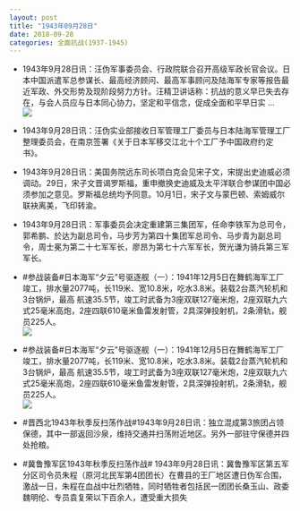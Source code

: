 ```yaml
---
layout: post
title: "1943年09月28日"
date: 2018-09-28
categories: 全面抗战(1937-1945)
---
```


<meta name="referrer" content="no-referrer" />

- 1943年9月28日讯：汪伪军事委员会、行政院联合召开高级军政长官会议。日本中国派遣军总参谋长、最高经济顾问、最高军事顾问及陆海军专家等报告最近军政、外交形势及现阶段努力方针。汪精卫讲话称：抗战的意义早已失去存在，与会人员应与日本同心协力，坚定和平信念，促成全面和平早日实 ... <br/><img src="https://wx1.sinaimg.cn/large/aca367d8ly1fvplpqy36cj20c80aymx9.jpg" />

- 1943年9月28日讯：汪伪实业部接收日军管理工厂委员与日本陆海军管理工厂整理委员会，在南京签署《关于日本军移交江北十个工厂予中国政府约定书》。 

- 1943年9月28日讯：美国务院远东司长项白克会见宋子文，宋提出史迪威必须调动。29日，宋子文晋谒罗斯福，重申撤换史迪威及太平洋联合参谋团中国必须参加之意见。罗斯福总统均予同意。10月1日，宋子文与蒙巴顿、索姆威尔联袂离美，飞印转渝。 

- 1943年9月28日讯：军事委员会决定重建第三集团军，任命李铁军为总司令，郭希鹏、於达为副总司令，马步芳为第四十集团军总司令、马步青为副总司令，周士冕为第二十七军军长，廖昂为第七十六军军长，贺光谦为骑兵第三军军长。 

- #参战装备#日本海军“夕云”号驱逐舰（一）：1941年12月5日在舞鹤海军工厂竣工，排水量2077吨，长119米、宽10.8米，吃水3.8米。装载2台蒸汽轮机和3台锅炉，最高 航速35.5节，竣工时武备为3座双联127毫米炮，2座双联九六式25毫米高炮，2座四联610毫米鱼雷发射管，2具深弹投射机，2条滑轨，舰员225人。 <br/><img src="https://wx1.sinaimg.cn/large/aca367d8ly1fvp0xok6srj20hs0e70wc.jpg" />

- #参战装备#日本海军“夕云”号驱逐舰（一）：1941年12月5日在舞鹤海军工厂竣工，排水量2077吨，长119米、宽10.8米，吃水3.8米。装载2台蒸汽轮机和3台锅炉，最高 航速35.5节，竣工时武备为3座双联127毫米炮，2座双联九六式25毫米高炮，2座四联610毫米鱼雷发射管，2具深弹投射机，2条滑轨，舰员225人。 <br/><img src="https://wx2.sinaimg.cn/large/aca367d8ly1fvp0x2s19nj20hs0e70wc.jpg" />

- #晋西北1943年秋季反扫荡作战#1943年9月28日讯：独立混成第3旅团占领保德，其中一部返回沙泉，维持交通并扫荡附近地区。另外一部驻守保德并四处抢粮。 

- #冀鲁豫军区1943年秋季反扫荡作战# 1943年9月28日讯：冀鲁豫军区第五军分区司令员朱程（原河北民军第4团团长）在曹县的王厂地区遭日伪军合围，激战一日，朱程在血战中壮烈牺牲，同时牺牲者包括民一团团长桑玉山、政委魏明伦、专员袁复荣以下百余人，遭受重大损失 

